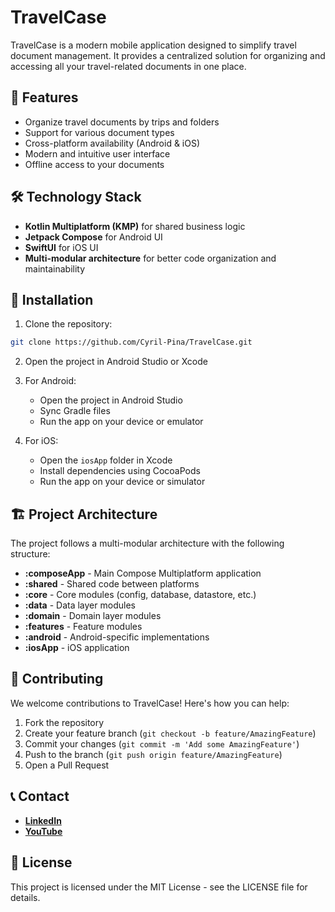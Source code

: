 # TravelCase

TravelCase is a modern mobile application designed to simplify travel document management. It provides a centralized solution for organizing and accessing all your travel-related documents in one place.

## 🚀 Features

- Organize travel documents by trips and folders
- Support for various document types
- Cross-platform availability (Android & iOS)
- Modern and intuitive user interface
- Offline access to your documents

## 🛠️ Technology Stack

- **Kotlin Multiplatform (KMP)** for shared business logic
- **Jetpack Compose** for Android UI
- **SwiftUI** for iOS UI
- **Multi-modular architecture** for better code organization and maintainability

## 📱 Installation

1. Clone the repository:
```bash
git clone https://github.com/Cyril-Pina/TravelCase.git
```

2. Open the project in Android Studio or Xcode

3. For Android:
   - Open the project in Android Studio
   - Sync Gradle files
   - Run the app on your device or emulator

4. For iOS:
   - Open the `iosApp` folder in Xcode
   - Install dependencies using CocoaPods
   - Run the app on your device or simulator

## 🏗️ Project Architecture

The project follows a multi-modular architecture with the following structure:

- **:composeApp** - Main Compose Multiplatform application
- **:shared** - Shared code between platforms
- **:core** - Core modules (config, database, datastore, etc.)
- **:data** - Data layer modules
- **:domain** - Domain layer modules
- **:features** - Feature modules
- **:android** - Android-specific implementations
- **:iosApp** - iOS application

## 🤝 Contributing

We welcome contributions to TravelCase! Here's how you can help:

1. Fork the repository
2. Create your feature branch (`git checkout -b feature/AmazingFeature`)
3. Commit your changes (`git commit -m 'Add some AmazingFeature'`)
4. Push to the branch (`git push origin feature/AmazingFeature`)
5. Open a Pull Request

## 📞 Contact

- **[LinkedIn](https://www.linkedin.com/in/cyril-pina-lopes/)**
- **[YouTube](https://www.youtube.com/@cyriltheandroid)**

## 📄 License

This project is licensed under the MIT License - see the LICENSE file for details.